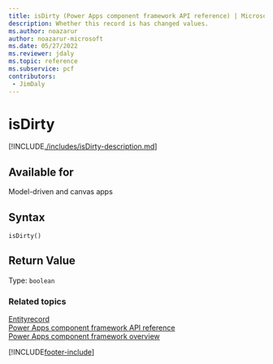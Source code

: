 ```yaml
---
title: isDirty (Power Apps component framework API reference) | Microsoft Docs
description: Whether this record is has changed values.
ms.author: noazarur
author: noazarur-microsoft
ms.date: 05/27/2022
ms.reviewer: jdaly
ms.topic: reference
ms.subservice: pcf
contributors:
 - JimDaly
---
```


# isDirty

[!INCLUDE[./includes/isDirty-description.md](./includes/isdirty-description.md)]

## Available for

Model-driven and canvas apps

## Syntax

`isDirty()`

## Return Value

Type: `boolean`

### Related topics

[Entityrecord](../entityrecord.md)<br/>
[Power Apps component framework API reference](../../reference/index.md)<br/>
[Power Apps component framework overview](../../overview.md)

[!INCLUDE[footer-include](../../../../includes/footer-banner.md)]

